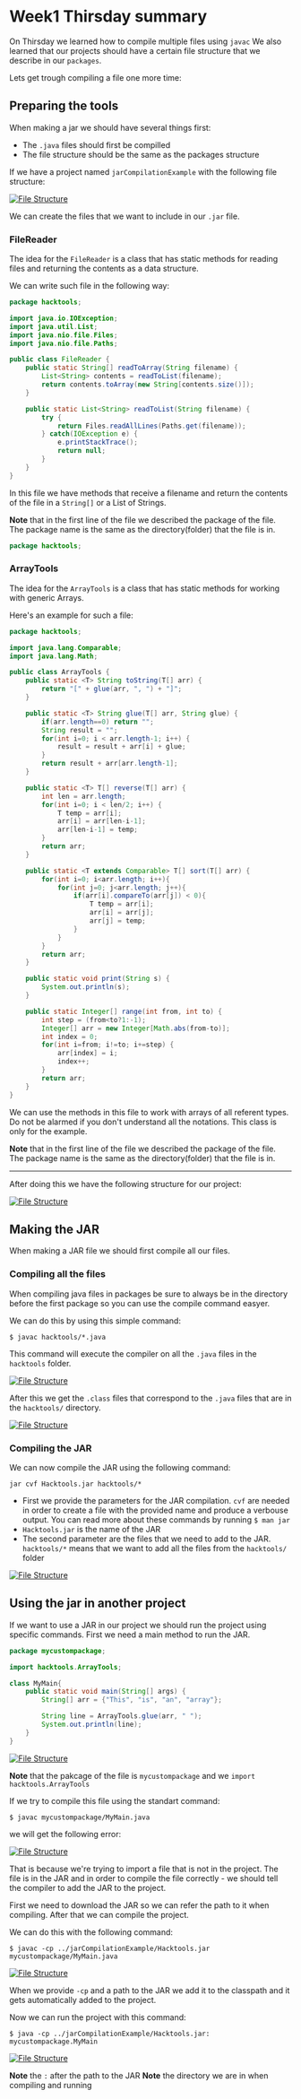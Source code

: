 # Week1 Thirsday summary

On Thirsday we learned how to compile multiple files using `javac`
We also learned that our projects should have a certain file structure that we describe in our `packages`.

Lets get trough compiling a file one more time:

## Preparing the tools

When making a jar we should have several things first:

 * The `.java` files should first be compilled
 * The file structure should be the same as the packages structure

If we have a project named `jarCompilationExample` with the following file structure:

[![File Structure](images/jar_folders_start.png)]()

We can create the files that we want to include in our `.jar` file.

### FileReader

The idea for the `FileReader` is a class that has static methods for reading files and returning the contents as a data structure.

We can write such file in the following way:

```java
package hacktools;

import java.io.IOException;
import java.util.List;
import java.nio.file.Files;
import java.nio.file.Paths;

public class FileReader {
    public static String[] readToArray(String filename) {
        List<String> contents = readToList(filename);
        return contents.toArray(new String[contents.size()]);
    }

    public static List<String> readToList(String filename) {
        try {
        	return Files.readAllLines(Paths.get(filename));
        } catch(IOException e) {
        	e.printStackTrace();
            return null;
        }
    }
}
```

In this file we have methods that receive a filename and return the contents of the file in a `String[]` or a List of Strings.

**Note** that in the first line of the file we described the package of the file. The package name is the same as the directory(folder) that the file is in.

```java
package hacktools;
```

### ArrayTools

The idea for the `ArrayTools` is a class that has static methods for working with generic Arrays.

Here's an example for such a file:

```java
package hacktools;

import java.lang.Comparable;
import java.lang.Math;

public class ArrayTools {
	public static <T> String toString(T[] arr) {
		return "[" + glue(arr, ", ") + "]";
	}

	public static <T> String glue(T[] arr, String glue) {
		if(arr.length==0) return "";
		String result = "";
		for(int i=0; i < arr.length-1; i++) {
			result = result + arr[i] + glue;
		}
		return result + arr[arr.length-1];
	}

	public static <T> T[] reverse(T[] arr) {
		int len = arr.length;
		for(int i=0; i < len/2; i++) {
			T temp = arr[i];
			arr[i] = arr[len-i-1];
			arr[len-i-1] = temp;
		}
		return arr;
	}

	public static <T extends Comparable> T[] sort(T[] arr) {
		for(int i=0; i<arr.length; i++){
			for(int j=0; j<arr.length; j++){
				if(arr[i].compareTo(arr[j]) < 0){
					T temp = arr[i];
					arr[i] = arr[j];
					arr[j] = temp;
				}
			}
		}
		return arr;
	}

	public static void print(String s) {
		System.out.println(s);
	}

	public static Integer[] range(int from, int to) {
		int step = (from<to?1:-1);
		Integer[] arr = new Integer[Math.abs(from-to)];
		int index = 0;
		for(int i=from; i!=to; i+=step) {
			arr[index] = i;
			index++;
		}
		return arr;
	}
}
```

We can use the methods in this file to work with arrays of all referent types.
Do not be alarmed if you don't understand all the notations. This class is only for the example.

**Note** that in the first line of the file we described the package of the file. The package name is the same as the directory(folder) that the file is in.

---

After doing this we have the following structure for our project:

[![File Structure](images/jar_folders_2.png)]()

## Making the JAR

When making a JAR file we should first compile all our files.

### Compiling all the files

When compiling java files in packages be sure to always be in the directory before the first package so you can use the compile command easyer.

We can do this by using this simple command:

```
$ javac hacktools/*.java
```

This command will execute the compiler on all the `.java` files in the `hacktools` folder.

[![File Structure](images/compiling_all_the_files.png)]()

After this we get the `.class` files that correspond to the `.java` files that are in the `hacktools/` directory.

[![File Structure](images/after_compiling.png)]()

### Compiling the JAR

We can now compile the JAR using the following command:

```
jar cvf Hacktools.jar hacktools/*
```

 * First we provide the parameters for the JAR compilation. `cvf` are needed in order to create a file with the provided name and produce a verbouse output. You can read more about these commands by running `$ man jar`
 * `Hacktools.jar` is the name of the JAR
 * The second parameter are the files that we need to add to the JAR. `hacktools/*` means that we want to add all the files from the `hacktools/` folder

[![File Structure](images/jar_file_compilation.png)]()

## Using the jar in another project

If we want to use a JAR in our project we should run the project using specific commands.
First we need a main method to run the JAR.

```java
package mycustompackage;

import hacktools.ArrayTools;

class MyMain{
	public static void main(String[] args) {
		String[] arr = {"This", "is", "an", "array"};

		String line = ArrayTools.glue(arr, " ");
		System.out.println(line);
	}
}
```

[![File Structure](images/using_jar_example1.png)]()

**Note** that the pakcage of the file is `mycustompackage` and we `import hacktools.ArrayTools`

If we try to compile this file using the standart command:

```
$ javac mycustompackage/MyMain.java
```

we will get the following error:

[![File Structure](images/using_jar_error.png)]()

That is because we're trying to import a file that is not in the project. The file is in the JAR and in order to compile the file correctly - we should tell the compiler to add the JAR to the project.

First we need to download the JAR so we can refer the path to it when compiling.
After that we can compile the project.

We can do this with the following command:

```
$ javac -cp ../jarCompilationExample/Hacktools.jar mycustompackage/MyMain.java
```

[![File Structure](images/compiling_the_project.png)]()

When we provide `-cp` and a path to the JAR we add it to the classpath and it gets automatically added to the project.

Now we can run the project with this command:

```
$ java -cp ../jarCompilationExample/Hacktools.jar: mycustompackage.MyMain
```

[![File Structure](images/running_the_project.png)]()

**Note** the `:` after the path to the JAR
**Note** the directory we are in when compiling and running